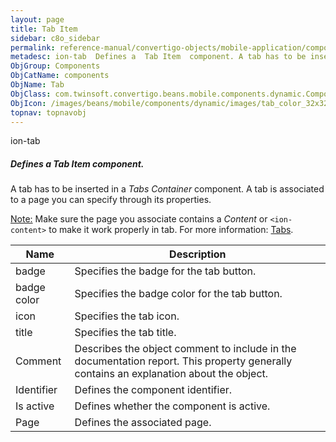 ```yaml
---
layout: page
title: Tab Item
sidebar: c8o_sidebar
permalink: reference-manual/convertigo-objects/mobile-application/components/components/tab-item/
metadesc: ion-tab  Defines a  Tab Item  component. A tab has to be inserted in a  Tabs Container  component. A tab is associated to a page you can specify throu
ObjGroup: Components
ObjCatName: components
ObjName: Tab
ObjClass: com.twinsoft.convertigo.beans.mobile.components.dynamic.ComponentManager$1
ObjIcon: /images/beans/mobile/components/dynamic/images/tab_color_32x32.png
topnav: topnavobj
---
```

ion-tab
##### Defines a <i>Tab Item</i> component.
A tab has to be inserted in a <i>Tabs Container</i> component.
A tab is associated to a page you can specify through its properties.

<span class='orangetwinsoft'><u>Note:</u></span> Make sure the page you associate contains a <i>Content</i> or <code>&lt;ion-content&gt;</code> to make it work properly in tab.
 For more information: <a href='https://ionicframework.com/docs/v3/components/#tabs' target='_blank'>Tabs</a>.

Name | Description 
--- | ---
badge | Specifies the badge for the tab button.
badge color | Specifies the badge color for the tab button.
icon | Specifies the tab icon.
title | Specifies the tab title.
Comment | Describes the object comment to include in the documentation report.  This property generally contains an explanation about the object. 
Identifier | Defines the component identifier.  
Is active | Defines whether the component is active. 
Page | Defines the associated page.  

